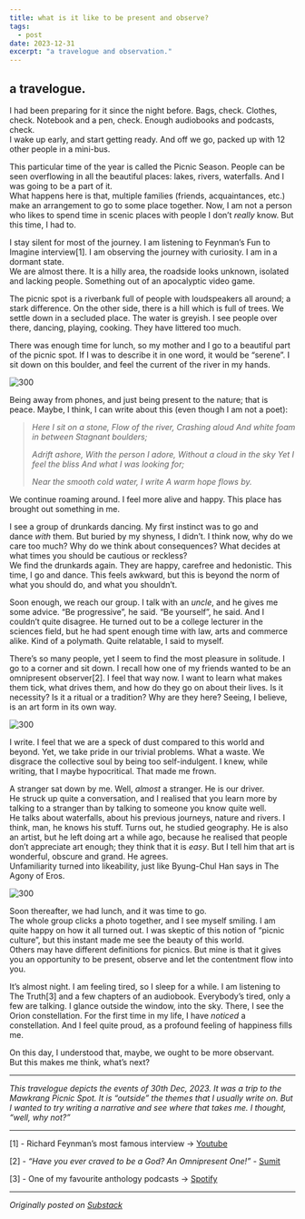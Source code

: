 ```yaml
---
title: what is it like to be present and observe?
tags:
  - post
date: 2023-12-31
excerpt: "a travelogue and observation."
---
```

## a travelogue.

I had been preparing for it since the night before. Bags, check. Clothes, check. Notebook and a pen, check. Enough audiobooks and podcasts, check.  
I wake up early, and start getting ready. And off we go, packed up with 12 other people in a mini-bus.

This particular time of the year is called the Picnic Season. People can be seen overflowing in all the beautiful places: lakes, rivers, waterfalls. And I was going to be a part of it.  
What happens here is that, multiple families (friends, acquaintances, etc.) make an arrangement to go to some place together. Now, I am not a person who likes to spend time in scenic places with people I don’t _really_ know. But this time, I had to.

I stay silent for most of the journey. I am listening to Feynman’s Fun to Imagine interview[1]. I am observing the journey with curiosity. I am in a dormant state.  
We are almost there. It is a hilly area, the roadside looks unknown, isolated and lacking people. Something out of an apocalyptic video game.

The picnic spot is a riverbank full of people with loudspeakers all around; a stark difference. On the other side, there is a hill which is full of trees. We settle down in a secluded place. The water is greyish. I see people over there, dancing, playing, cooking. They have littered too much.

There was enough time for lunch, so my mother and I go to a beautiful part of the picnic spot. If I was to describe it in one word, it would be “serene”. I sit down on this boulder, and feel the current of the river in my hands.

![300](https://substackcdn.com/image/fetch/w_1456,c_limit,f_auto,q_auto:good,fl_progressive:steep/https%3A%2F%2Fsubstack-post-media.s3.amazonaws.com%2Fpublic%2Fimages%2F8bf82847-13f2-4108-95ed-301bf3c4431a_756x1008.jpeg)

Being away from phones, and just being present to the nature; that is peace. Maybe, I think, I can write about this (even though I am not a poet):

> *Here I sit on a stone,* 
> *Flow of the river,*
> *Crashing aloud*
> *And white foam in between*
> *Stagnant boulders;*
> 
> *Adrift ashore,* 
> *With the person I adore,* 
> *Without a cloud in the sky*
> *Yet I feel the bliss*
> *And what I was looking for;*
> 
> *Near the smooth cold water, I write*
> *A warm hope flows by.*

We continue roaming around. I feel more alive and happy. This place has brought out something in me.

I see a group of drunkards dancing. My first instinct was to go and dance _with_ them. But buried by my shyness, I didn’t. I think now, why do we care too much? Why do we think about consequences? What decides at what times you should be cautious or reckless?  
We find the drunkards again. They are happy, carefree and hedonistic. This time, I go and dance. This feels awkward, but this is beyond the norm of what you should do, and what you shouldn’t.

Soon enough, we reach our group. I talk with an _uncle_, and he gives me some advice. “Be progressive”, he said. “Be yourself”, he said. And I couldn’t quite disagree. He turned out to be a college lecturer in the sciences field, but he had spent enough time with law, arts and commerce alike. Kind of a polymath. Quite relatable, I said to myself.

There’s so many people, yet I seem to find the most pleasure in solitude. I go to a corner and sit down. I recall how one of my friends wanted to be an omnipresent observer[2]. I feel that way now. I want to learn what makes them tick, what drives them, and how do they go on about their lives. Is it necessity? Is it a ritual or a tradition? Why are they here? Seeing, I believe, is an art form in its own way.

![300](https://substackcdn.com/image/fetch/w_1456,c_limit,f_auto,q_auto:good,fl_progressive:steep/https%3A%2F%2Fsubstack-post-media.s3.amazonaws.com%2Fpublic%2Fimages%2Ffcd93cb9-fd10-4cdf-8334-889db6af14d6_756x1008.jpeg)

I write. I feel that we are a speck of dust compared to this world and beyond. Yet, we take pride in our trivial problems. What a waste. We disgrace the collective soul by being too self-indulgent. I knew, while writing, that I maybe hypocritical. That made me frown.

A stranger sat down by me. Well, _almost_ a stranger. He is our driver.  
He struck up quite a conversation, and I realised that you learn more by talking to a stranger than by talking to someone you know quite well.  
He talks about waterfalls, about his previous journeys, nature and rivers. I think, man, he knows his stuff. Turns out, he studied geography. He is also an artist, but he left doing art a while ago, because he realised that people don’t appreciate art enough; they think that it is _easy_. But I tell him that art is wonderful, obscure and grand. He agrees.  
Unfamiliarity turned into likeability, just like Byung-Chul Han says in The Agony of Eros.

![300](https://substackcdn.com/image/fetch/w_1456,c_limit,f_auto,q_auto:good,fl_progressive:steep/https%3A%2F%2Fsubstack-post-media.s3.amazonaws.com%2Fpublic%2Fimages%2F226955f6-1db2-4fb5-bc7e-87d4da2a0d6d_812x1081.jpeg)

Soon thereafter, we had lunch, and it was time to go.  
The whole group clicks a photo together, and I see myself smiling. I am quite happy on how it all turned out. I was skeptic of this notion of “picnic culture”, but this instant made me see the beauty of this world.  
Others may have different definitions for picnics. But mine is that it gives you an opportunity to be present, observe and let the contentment flow into you.

It’s almost night. I am feeling tired, so I sleep for a while. I am listening to The Truth[3] and a few chapters of an audiobook. Everybody’s tired, only a few are talking. I glance outside the window, into the sky. There, I see the Orion constellation. For the first time in my life, I have _noticed_ a constellation. And I feel quite proud, as a profound feeling of happiness fills me.

On this day, I understood that, maybe, we ought to be more observant.  
But this makes me think, what’s next?

---

_This travelogue depicts the events of 30th Dec, 2023. It was a trip to the Mawkrang Picnic Spot. It is “outside” the themes that I usually write on. But I wanted to try writing a narrative and see where that takes me. I thought, “well, why not?”_

---
[1] - Richard Feynman’s most famous interview → [Youtube](https://www.youtube.com/watch?v=P1ww1IXRfTA&t=1971s)

[2] - _“Have you ever craved to be a God? An Omnipresent One!” -_ [Sumit](https://nikammachowk.substack.com/p/have-you-ever-craved-to-be-a-god)

[3] - One of my favourite anthology podcasts → [Spotify](https://open.spotify.com/show/5ZMitYZtMEkl7ZweFUHIQK?si=bdb47f8752b64bef)

---
*Originally posted on [Substack](https://visionoflife.substack.com/p/what-is-it-like-to-be-present-and)*